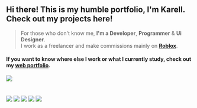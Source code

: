 ## Hi there! This is my humble portfolio, I'm Karell. Check out my projects here!

> For those who don't know me, **I'm a Developer**, **Programmer** & **Ui Designer**.<br>
> I work as a freelancer and make commissions mainly on [**Roblox**](https://roblox.com).<br>

#### If you want to know where else I work or what I currently study, check out my [**web portfolio**]().

<img src="https://github-readme-stats.vercel.app/api?username=kareu-uu&theme=synthwave&show_icons=true&include_all_commits=true&bg_color=121212&border_color=3e0069&border_radius=8&icon_color=7400c4&text_color=f5f5f5&include_all_commits=true" />

#

<div>
  <a href="https://www.youtube.com/channel/UCKj-AP1YEybqzRW1E3-v4sw" target="_blank"><img src="https://img.shields.io/badge/Kareu-5a00a3?style=for-the-badge&logo=youtube&logoColor=white" target="_blank"></a>
  <img src="https://img.shields.io/badge/Kareu_uu-5a00a3?style=for-the-badge&logo=discord&logoColor=white" target="_blank">
  <a href = "https://twitter.com/KareuRBX"><img src="https://img.shields.io/badge/-KareuRbx-5a00a3?style=for-the-badge&logo=gmail&logoColor=white" target="_blank"></a>
  <a href="https://instagram.com/kareu.rbx" target="_blank"><img src="https://img.shields.io/badge/-Kareu.rbx-5a00a3?style=for-the-badge&logo=instagram&logoColor=white" target="_blank"></a>
  <a href = "mailto:kareudeveloper@gmail.com"><img src="https://img.shields.io/badge/-Contact-5a00a3?style=for-the-badge&logo=gmail&logoColor=white" target="_blank"></a>
</div>
